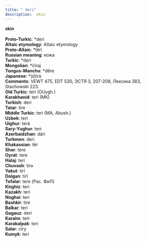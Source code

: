 ```yaml
---
title: " deri"
description:  skin
---
```

<strong> skin</strong><br><br>
<strong>Proto-Turkic</strong>:  *dẹri<br>
<strong>Altaic etymology</strong>:  Altaic etymology<br>
<strong> Proto-Altaic</strong>:  *tḕrì<br>
<strong>Russian meaning</strong>:  кожа<br>
<strong>Turkic</strong>:  *dẹri<br>
<strong>Mongolian</strong>:  *čiraj<br>
<strong>Tungus-Manchu</strong>:  *dēre<br>
<strong>Japanese</strong>:  *(d)ìrǝ̀<br>
<strong>Comments</strong>:  VEWT 475, EDT 530, ЭСТЯ 3, 207-208, Лексика 383, Stachowski 223.<br>
<strong>Old Turkic</strong>:  teri (OUygh.)<br>
<strong>Karakhanid</strong>:  teri (MK)<br>
<strong>Turkish</strong>:  deri<br>
<strong>Tatar</strong>:  tire<br>
<strong>Middle Turkic</strong>:  teri (MA, Abush.)<br>
<strong>Uzbek</strong>:  teri<br>
<strong>Uighur</strong>:  terä<br>
<strong>Sary-Yughur</strong>:  terɨ<br>
<strong>Azerbaidzhan</strong>:  däri<br>
<strong>Turkmen</strong>:  deri<br>
<strong>Khakassian</strong>:  tēr<br>
<strong>Shor</strong>:  tere<br>
<strong>Oyrat</strong>:  tere<br>
<strong>Halaj</strong>:  teri<br>
<strong>Chuvash</strong>:  tirǝ<br>
<strong>Yakut</strong>:  tirī<br>
<strong>Dolgan</strong>:  tirī<br>
<strong>Tofalar</strong>:  tere (Рас. ФиЛ)<br>
<strong>Kirghiz</strong>:  teri<br>
<strong>Kazakh</strong>:  teri<br>
<strong>Noghai</strong>:  teri<br>
<strong>Bashkir</strong>:  tire<br>
<strong>Balkar</strong>:  teri<br>
<strong>Gagauz</strong>:  deri<br>
<strong>Karaim</strong>:  terɨ<br>
<strong>Karakalpak</strong>:  teri<br>
<strong>Salar</strong>:  cīry<br>
<strong>Kumyk</strong>:  teri<br>


